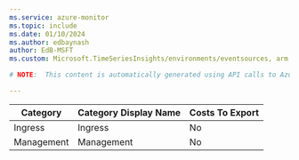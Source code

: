 ```yaml
---
ms.service: azure-monitor
ms.topic: include
ms.date: 01/10/2024
ms.author: edbaynash
author: EdB-MSFT
ms.custom: Microsoft.TimeSeriesInsights/environments/eventsources, arm

# NOTE:  This content is automatically generated using API calls to Azure. Any edits made on these files will be overwritten in the next run of the script. 

---
```

  
  
|Category|Category Display Name|Costs To Export|
|---|---|---|
|Ingress |Ingress |No |
|Management |Management |No |